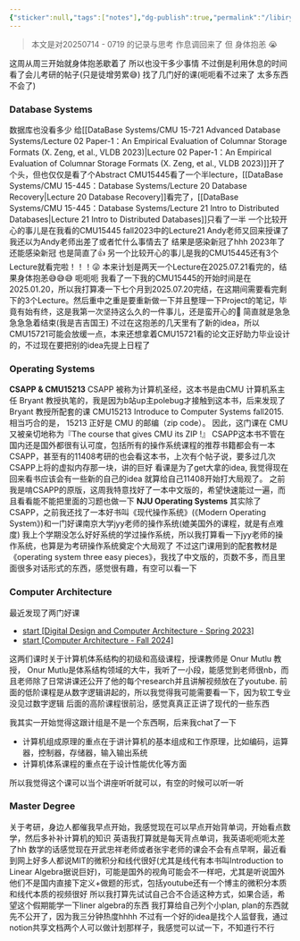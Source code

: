 ```yaml
---
{"sticker":null,"tags":["notes"],"dg-publish":true,"permalink":"/libiry/passages/周记02｜2025.07.14 - 07.19 暑假的第三周 调作息与抱恙的一周/","dgPassFrontmatter":true,"noteIcon":"","created":"2025-07-19T18:42:42.858+08:00","updated":"2025-07-19T19:37:19.157+08:00"}
---
```


> 本文是对20250714 - 0719 的记录与思考
> 作息调回来了 但 身体抱恙 😭

这周从周三开始就身体抱恙歇着了 所以也没干多少事情 不过倒是利用休息的时间看了会儿考研的帖子(只是徒增劳累😅) 找了几门好的课(呃呃看不过来了 太多东西不会了)

### Database Systems
数据库也没看多少
给[[DataBase Systems/CMU 15-721 Advanced Database Systems/Lecture 02 Paper-1：An Empirical Evaluation of Columnar Storage Formats (X. Zeng, et al., VLDB 2023)\|Lecture 02 Paper-1：An Empirical Evaluation of Columnar Storage Formats (X. Zeng, et al., VLDB 2023)]]开了个头，但也仅仅是看了个Abstract
CMU15445看了一个半lecture，[[DataBase Systems/CMU 15-445：Database Systems/Lecture 20 Database Recovery\|Lecture 20 Database Recovery]]看完了，[[DataBase Systems/CMU 15-445：Database Systems/Lecture 21 Intro to Distributed Databases\|Lecture 21 Intro to Distributed Databases]]只看了一半
一个比较开心的事儿是在我看的CMU15445 fall2023中的Lecture21 Andy老师又回来授课了 我还以为Andy老师出差了或者忙什么事情去了 结果是感染新冠了hhh 2023年了还能感染新冠 也是简直了👍
另一个比较开心的事儿是我的CMU15445还有3个Lecture就看完啦！！！😜 本来计划是两天一个Lecture在2025.07.21看完的，结果身体抱恙😅😅😅 呃呃呃
我看了一下我的CMU15445的开始时间是在2025.01.20，所以我打算凑一下七个月到2025.07.20完结，在这期间需要看完剩下的3个Lecture。然后重中之重是要重新做一下并且整理一下Project的笔记，毕竟有始有终，这是我第一次坚持这么久的一件事儿，还是蛮开心的🤩 简直就是急急急急急着结束(我是吉吉国王)
不过在这抱恙的几天里有了新的idea，所以CMU15721可能会放缓一点，本来还想拿着CMU15721看的论文正好助力毕业设计的，不过现在要把别的idea先提上日程了

### Operating Systems
**CSAPP & CMU15213**
CSAPP 被称为计算机圣经，这本书是由CMU 计算机系主任 Bryant 教授执笔的，我是因为b站up主polebug才接触到这本书，后来发现了Bryant 教授所配套的课 CMU15213 Introduce to Computer Systems fall2015. 相当巧合的是， 15213 正好是 CMU 的邮编（zip code）。 因此，这门课在 CMU 又被亲切地称为『The course that gives CMU its ZIP !』
CSAPP这本书不管在国内还是国外都很有认可度，包括所有的操作系统课程的推荐书籍都会有一本CSAPP，甚至有的11408考研的也会看这本书，上次有个帖子说，要多过几次CSAPP上将的虚拟内存那一块，讲的巨好
看课是为了get大拿的idea, 我觉得现在回来看书应该会有一些新的自己的idea 就算给自己11408开始打大局观了。
之前我是啃CSAPP的原版，这周我特意找好了一本中文版的，希望快速能过一遍，而且看看能不能把里面的习题也做一下
**NJU Operating Systems**
其实除了CSAPP，之前我还找了一本好书叫《现代操作系统》(《Modern Operating System》)和一门好课南京大学jyy老师的操作系统(媲美国外的课程，就是有点难度)
我上个学期没怎么好好系统的学过操作系统，所以我打算看一下jyy老师的操作系统，也算是为考研操作系统奠定个大局观了
不过这门课用到的配套教材是《operating system three easy pieces》，我找了中文版的，页数不多，而且里面很多对话形式的东西，感觉很有趣，有空可以看一下

### Computer Architecture
最近发现了两门好课
- [start [Digital Design and Computer Architecture - Spring 2023]](https://safari.ethz.ch/digitaltechnik/spring2023/doku.php?id=start)
- [start [Computer Architecture - Fall 2024]](https://safari.ethz.ch/architecture/fall2024/doku.php?id=start)

这两们课时关于计算机体系结构的初级和高级课程，授课教师是 Onur Mutlu 教授， Onur Mutlu是体系结构领域的大牛，我听了一小段，能感觉到老师很nb，而且老师除了日常讲课还公开了他的每个research并且讲解视频放在了youtube.
前面的低阶课程是从数字逻辑讲起的，所以我觉得我可能需要看一下，因为软工专业没见过数字逻辑
后面的高阶课程很前沿，感觉真真正正讲了现代的一些东西

我其实一开始觉得这跟计组是不是一个东西啊，后来我chat了一下
- 计算机组成原理的重点在于讲计算机的基本组成和工作原理，比如编码，运算器，控制器，存储器，输入输出系统
- 计算机体系课程的重点在于设计性能优化等方面

所以我觉得这个课可以当个讲座听听就可以，有空的时候可以听一听


### Master Degree
关于考研，身边人都催我早点开始，我感觉现在可以早点开始背单词，开始看点数学，然后多补补计算机的知识
英语我打算就是每天背点单词，我英语呃呃呃太差了hh
数学的话感觉现在开武忠祥老师或者张宇老师的课会不会有点早啊，最近看到网上好多人都说MIT的微积分和线代很好(尤其是线代有本书叫Introduction to Linear Algebra据说巨好)，可能是国外的视角可能会不一样吧，尤其是听说国外他们不是国内直接下定义+做题的形式，包括youtube还有一个博主的微积分本质和线代本质的视频很好
所以我打算先试试自己合不合适这种方式，如果合适，希望这个假期能学一下liner algebra的东西
我打算给自己列个小plan, plan的东西就先不公开了，因为我三分钟热度hhhh
不过有一个好的idea是找个人监督我，通过notion共享文档两个人可以做计划那样子，我感觉可以试一下，不知道行不行

